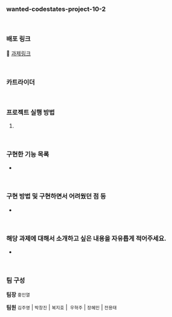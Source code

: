 
### wanted-codestates-project-10-2

<br />

### 배포 링크 

📎 [과제링크]()

<br />

### 카트라이더

<br />

### 프로젝트 실행 방법

 1. 
 
<br />
 
### 구현한 기능 목록

 - 
 
 <br />
 
### 구현 방법 및 구현하면서 어려웠던 점 등

-

<br />

### 해당 과제에 대해서 소개하고 싶은 내용을 자유롭게 적어주세요.

-

<br />

### 팀 구성

**팀장**
`홍인열`

**팀원**
`김주영` | `박창진` | `복지호` |` 우혁주` | `장혜민` | `전용태`

